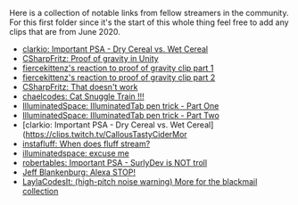 Here is a collection of notable links from fellow streamers in the community. For this first folder since it's the start of this whole thing feel free to add any clips that are from June 2020.

- [clarkio: Important PSA - Dry Cereal vs. Wet Cereal](https://clips.twitch.tv/CallousTastyCiderMoreCowbell)
- [CSharpFritz: Proof of gravity in Unity](https://clips.twitch.tv/ConfidentDaintySalamanderFunRun)
- [fiercekittenz's reaction to proof of gravity clip part 1](https://clips.twitch.tv/CrackyWanderingGorillaBleedPurple)
- [fiercekittenz's reaction to proof of gravity clip part 2](https://clips.twitch.tv/ReliableAbstruseWallabyJonCarnage)
- [CSharpFritz: That doesn't work](https://clips.twitch.tv/OilyThirstyGnatBudStar)
- [chaelcodes: Cat Snuggle Train !!!](https://clips.twitch.tv/HelplessCourteousDovePanicBasket)
- [IlluminatedSpace: IlluminatedTab pen trick - Part One](https://clips.twitch.tv/HotOddPineappleNerfRedBlaster)
- [IlluminatedSpace: IlluminatedTab pen trick - Part Two](https://clips.twitch.tv/FlaccidUnsightlyPrariedogAMPTropPunch)
- [clarkio: Important PSA - Dry Cereal vs. Wet Cereal](https://clips.twitch.tv/CallousTastyCiderMor
- [instafluff: When does fluff stream?](https://clips.twitch.tv/DepressedJazzyLemurNerfBlueBlaster)
- [illuminatedspace: excuse me](https://clips.twitch.tv/ObliviousFastThymeImGlitch)
- [robertables: Important PSA - SurlyDev is NOT  troll](https://clips.twitch.tv/SpineySmoothIcecreamBCouch)
- [Jeff Blankenburg: Alexa STOP!](https://clips.twitch.tv/CrepuscularSuspiciousAsteriskFunRun)
- [LaylaCodesIt: (high-pitch noise warning) More for the blackmail collection](https://clips.twitch.tv/SmoothObesePassionfruitUnSane)
